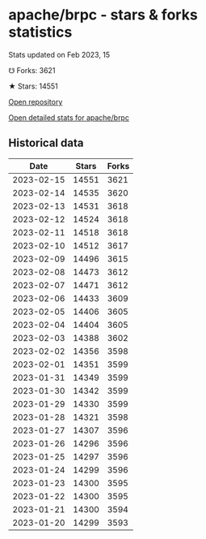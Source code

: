 # apache/brpc - stars & forks statistics

Stats updated on Feb 2023, 15

☋ Forks: 3621

★ Stars: 14551

[Open repository](https://github.com/apache/brpc)

[Open detailed stats for apache/brpc](https://reviewgithub.com/rep/apache/brpc)

## Historical data
| Date | Stars | Forks |
|------|-------|-------|
| 2023-02-15 | 14551 | 3621 | 
| 2023-02-14 | 14535 | 3620 | 
| 2023-02-13 | 14531 | 3618 | 
| 2023-02-12 | 14524 | 3618 | 
| 2023-02-11 | 14518 | 3618 | 
| 2023-02-10 | 14512 | 3617 | 
| 2023-02-09 | 14496 | 3615 | 
| 2023-02-08 | 14473 | 3612 | 
| 2023-02-07 | 14471 | 3612 | 
| 2023-02-06 | 14433 | 3609 | 
| 2023-02-05 | 14406 | 3605 | 
| 2023-02-04 | 14404 | 3605 | 
| 2023-02-03 | 14388 | 3602 | 
| 2023-02-02 | 14356 | 3598 | 
| 2023-02-01 | 14351 | 3599 | 
| 2023-01-31 | 14349 | 3599 | 
| 2023-01-30 | 14342 | 3599 | 
| 2023-01-29 | 14330 | 3599 | 
| 2023-01-28 | 14321 | 3598 | 
| 2023-01-27 | 14307 | 3596 | 
| 2023-01-26 | 14296 | 3596 | 
| 2023-01-25 | 14297 | 3596 | 
| 2023-01-24 | 14299 | 3596 | 
| 2023-01-23 | 14300 | 3595 | 
| 2023-01-22 | 14300 | 3595 | 
| 2023-01-21 | 14300 | 3594 | 
| 2023-01-20 | 14299 | 3593 | 

